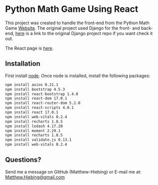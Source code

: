 # Python Math Game Using React

This project was created to handle the front-end from the Python Math Game [Website](https://math-game-django.herokuapp.com/).  The original project used Django for the front- and back-end, [here](https://github.com/Matthew-Hiebing/Python-Math-Game) is a link to the original Django project repo if you want check it out.

The React page is [here](https://math-game-react-frontend.herokuapp.com/game).

## Installation
First install [node](https://nodejs.org/en/).  Once node is installed, install the following packages:

```bash
npm install axios 0.21.1
npm install bootstrap 4.5.3
npm install react-bootstrap 1.4.0
npm install react-dom 17.0.1
npm install react-router-dom 5.2.0
npm install react-scripts 4.0.1
npm install react 17.0.1
npm install web-vitals 0.2.4
npm install recharts 1.8.5
npm install lodash 4.17.20
npm install moment 2.29.1
npm install recharts 1.8.5
npm install validate.js 0.13.1
npm install web-vitals 0.2.4
```

## Questions?
Send me a message on GitHub (Matthew-Hiebing) or E-mail me at: Matthew.Hiebing@gmail.com
